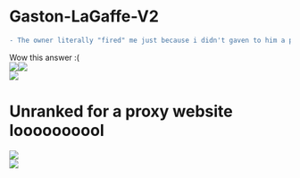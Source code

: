# Gaston-LaGaffe-V2

```diff
- The owner literally "fired" me just because i didn't gaven to him a proxy website :)
```
Wow this answer :(<br>![](https://i.imgur.com/0NJOTCe.png)![](https://i.imgur.com/tYUvtzi.gif)<br><!--Whoops Fortnite !-->![](https://i.imgur.com/HZhN7Yg.gif)<h1>Unranked for a proxy website loooooooool</h1>![](https://i.imgur.com/Sfxp8HG.gif)<br>![](https://i.imgur.com/9zrweo7.png)
